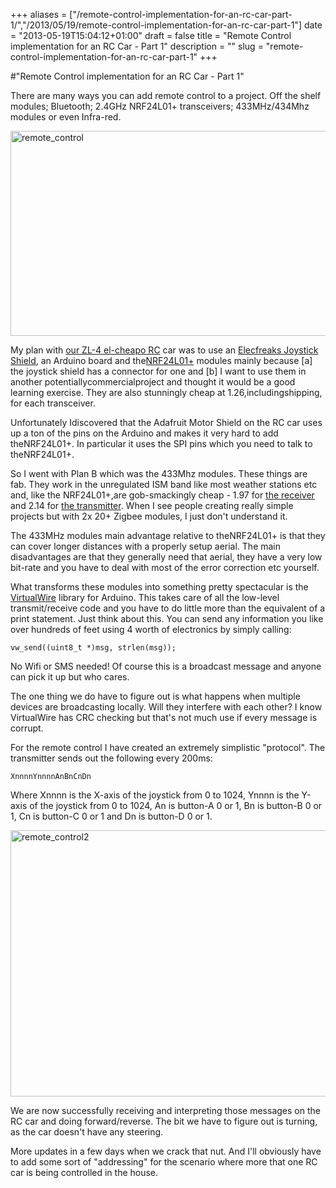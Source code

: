 +++
aliases = ["/remote-control-implementation-for-an-rc-car-part-1/","/2013/05/19/remote-control-implementation-for-an-rc-car-part-1"]
date = "2013-05-19T15:04:12+01:00"
draft = false
title = "Remote Control implementation for an RC Car - Part 1"
description = ""
slug = "remote-control-implementation-for-an-rc-car-part-1"
+++

#"Remote Control implementation for an RC Car - Part 1"

There are many ways you can add remote control to a project. Off the shelf modules; Bluetooth; 2.4GHz NRF24L01+ transceivers; 433MHz/434Mhz modules or even Infra-red.

<a href="https://d2j17b10ywb1i7.cloudfront.net/wp-content/uploads/2013/05/remote_control.jpg"><img class="aligncenter size-large wp-image-1059" alt="remote_control" src="https://d2j17b10ywb1i7.cloudfront.net/wp-content/uploads/2013/05/remote_control-1024x576.jpg" width="584" height="328" /></a>

My plan with <a href="http://conoroneill.net/progress-so-far-with-a-kids-e21-self-assemble-remote-control-car/">our ZL-4 el-cheapo RC</a> car was to use an <a href="http://www.elecfreaks.com/1999.html">Elecfreaks Joystick Shield</a>, an Arduino board and the<a href="http://www.ebay.ie/itm/1X-NRF24L01-2-4GHz-Antenna-Wireless-Transceiver-Module-For-Microcontroller-WST-/271133536748?ssPageName=ADME:L:OC:IE:3160#ht_5792wt_1385">NRF24L01+</a> modules mainly because [a] the joystick shield has a connector for one and [b] I want to use them in another potentiallycommercialproject and thought it would be a good learning exercise. They are also stunningly cheap at 1.26,includingshipping, for each transceiver.

Unfortunately Idiscovered that the Adafruit Motor Shield on the RC car uses up a ton of the pins on the Arduino and makes it very hard to add theNRF24L01+. In particular it uses the SPI pins which you need to talk to theNRF24L01+.

So I went with Plan B which was the 433Mhz modules. These things are fab. They work in the unregulated ISM band like most weather stations etc and, like the NRF24L01+,are gob-smackingly cheap - 1.97 for <a href="http://dx.com/p/diy-433mhz-wireless-receiving-module-for-arduino-green-149252?Utm_rid=73941134&Utm_source=affiliate">the receiver</a> and 2.14 for <a href="http://dx.com/p/433mhz-wireless-transmitter-module-superregeneration-for-arduino-green-149254?Utm_rid=73941134&Utm_source=affiliate">the transmitter</a>. When I see people creating really simple projects but with 2x 20+ Zigbee modules, I just don't understand it.

The 433MHz modules main advantage relative to theNRF24L01+ is that they can cover longer distances with a properly setup aerial. The main disadvantages are that they generally need that aerial, they have a very low bit-rate and you have to deal with most of the error correction etc yourself.

What transforms these modules into something pretty spectacular is the <a href="http://www.airspayce.com/mikem/arduino/">VirtualWire</a> library for Arduino. This takes care of all the low-level transmit/receive code and you have to do little more than the equivalent of a print statement. Just think about this. You can send any information you like over hundreds of feet using 4 worth of electronics by simply calling:
<pre><code class="language-bash">vw_send((uint8_t *)msg, strlen(msg));</code></pre>
No Wifi or SMS needed! Of course this is a broadcast message and anyone can pick it up but who cares.

The one thing we do have to figure out is what happens when multiple devices are broadcasting locally. Will they interfere with each other? I know VirtualWire has CRC checking but that's not much use if every message is corrupt.

For the remote control I have created an extremely simplistic "protocol". The transmitter sends out the following every 200ms:
<pre><code class="language-bash">XnnnnYnnnnAnBnCnDn</code></pre>
Where Xnnnn is the X-axis of the joystick from 0 to 1024, Ynnnn is the Y-axis of the joystick from 0 to 1024, An is button-A 0 or 1, Bn is button-B 0 or 1, Cn is button-C 0 or 1 and Dn is button-D 0 or 1.

<a href="https://d2j17b10ywb1i7.cloudfront.net/wp-content/uploads/2013/05/remote_control2.jpg"><img class="aligncenter size-large wp-image-1063" alt="remote_control2" src="https://d2j17b10ywb1i7.cloudfront.net/wp-content/uploads/2013/05/remote_control2-1024x748.jpg" width="584" height="426" /></a>

We are now successfully receiving and interpreting those messages on the RC car and doing forward/reverse. The bit we have to figure out is turning, as the car doesn't have any steering.

More updates in a few days when we crack that nut. And I'll obviously have to add some sort of "addressing" for the scenario where more that one RC car is being controlled in the house.
